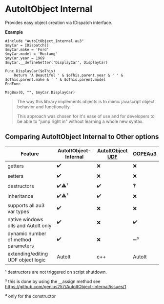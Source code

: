 # AutoItObject Internal
Provides easy object creation via IDispatch interface.

**Example**
```AutoIt
#include "AutoItObject_Internal.au3"
$myCar = IDispatch()
$myCar.make = 'Ford'
$myCar.model = 'Mustang'
$myCar.year = 1969
$myCar.__defineGetter('DisplayCar', DisplayCar)

Func DisplayCar($oThis)
	Return 'A Beautiful ' & $oThis.parent.year & ' ' & $oThis.parent.make & ' ' & $oThis.parent.model
EndFunc

MsgBox(0, "", $myCar.DisplayCar)
```

> The way this library implements objects is to mimic javascript object behavior and functionality.
>
> This approach was chosen for it's ease of use and for developers to be able to "jump right in" without learning a whole new syntax.

## Comparing AutoItObject Internal to Other options

| Feature | AutoItObject-Internal | [AutoItObject UDF](https://www.autoitscript.com/forum/topic/110379-autoitobject-udf/) | [OOPEAu3](https://github.com/cosote/OOPEAu3) |
| - | - | - | - |
| getters | :heavy_check_mark: | :x: | :x: |
| setters | :heavy_check_mark: | :x: | :x: |
| destructors | :heavy_check_mark::warning:¹ | :heavy_check_mark: | :question: |
| inheritance | :heavy_check_mark::warning:² | :heavy_check_mark: | :x: |
| supports all au3 var types | :heavy_check_mark: | :x: | :x: |
| native windows dlls and AutoIt only | :heavy_check_mark: | :x: | :heavy_check_mark: |
| dynamic number of method parameters | :heavy_check_mark: | :x: | :heavy_minus_sign:³ |
| extending/editing UDF object logic | AutoIt | c++ | AutoIt |

 ¹ destructors are not triggered on script shutdown. 
 
 ² this is done by using the __assign method see https://github.com/genius257/AutoItObject-Internal/issues/1

 ³ only for the constructor
